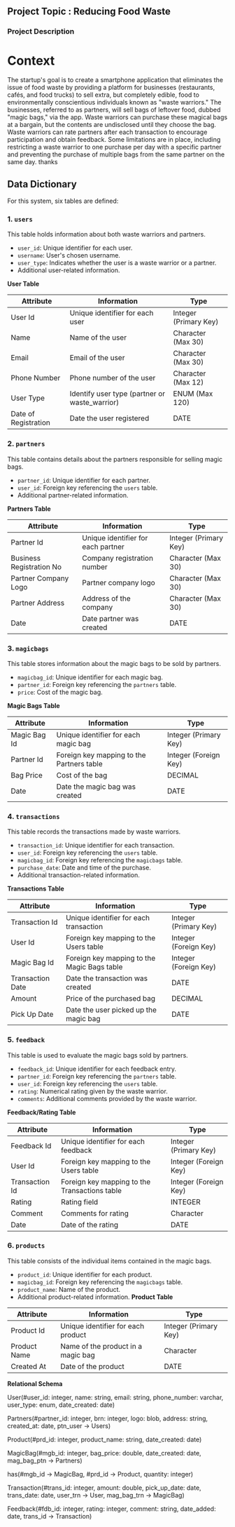 ## Project Topic : Reducing Food Waste



### Project Description
# Context

The startup's goal is to create a smartphone application that eliminates the issue of food waste by providing a platform for businesses (restaurants, cafés, and food trucks) to sell extra, but completely edible, food to environmentally conscientious individuals known as "waste warriors." The businesses, referred to as partners, will sell bags of leftover food, dubbed "magic bags," via the app. Waste warriors can purchase these magical bags at a bargain, but the contents are undisclosed until they choose the bag. Waste warriors can rate partners after each transaction to encourage participation and obtain feedback. Some limitations are in place, including restricting a waste warrior to one purchase per day with a specific partner and preventing the purchase of multiple bags from the same partner on the same day.
thanks
## Data Dictionary

For this system, six tables are defined:

### 1. `users`

This table holds information about both waste warriors and partners.

- `user_id`: Unique identifier for each user.
- `username`: User's chosen username.
- `user_type`: Indicates whether the user is a waste warrior or a partner.
- Additional user-related information.

**User Table**

| Attribute           | Information                                      | Type                  |
|---------------------|--------------------------------------------------|-----------------------|
| User Id             | Unique identifier for each user                 | Integer (Primary Key)|
| Name                | Name of the user                                  | Character (Max 30)   |
| Email               | Email of the user                                 | Character (Max 30)   |
| Phone Number        | Phone number of the user                          | Character (Max 12)   |
| User Type           | Identify user type (partner or waste_warrior)    | ENUM (Max 120)       |
| Date of Registration| Date the user registered                          | DATE                 |


### 2. `partners`

This table contains details about the partners responsible for selling magic bags.

- `partner_id`: Unique identifier for each partner.
- `user_id`: Foreign key referencing the `users` table.
- Additional partner-related information.

**Partners Table**

| Attribute                | Information                           | Type                   |
|--------------------------|---------------------------------------|------------------------|
| Partner Id               | Unique identifier for each partner    | Integer (Primary Key) |
| Business Registration No | Company registration number           | Character (Max 30)    |
| Partner Company Logo     | Partner company logo                  | Character (Max 30)    |
| Partner Address          | Address of the company                 | Character (Max 30)    |
| Date                     | Date partner was created               | DATE                  |


### 3. `magicbags`

This table stores information about the magic bags to be sold by partners.

- `magicbag_id`: Unique identifier for each magic bag.
- `partner_id`: Foreign key referencing the `partners` table.
- `price`: Cost of the magic bag.

**Magic Bags Table**

| Attribute         | Information                                   | Type                  |
|-------------------|-----------------------------------------------|-----------------------|
| Magic Bag Id      | Unique identifier for each magic bag           | Integer (Primary Key)|
| Partner Id        | Foreign key mapping to the Partners table      | Integer (Foreign Key)|
| Bag Price         | Cost of the bag                                | DECIMAL               |
| Date              | Date the magic bag was created                | DATE                  |


### 4. `transactions`

This table records the transactions made by waste warriors.

- `transaction_id`: Unique identifier for each transaction.
- `user_id`: Foreign key referencing the `users` table.
- `magicbag_id`: Foreign key referencing the `magicbags` table.
- `purchase_date`: Date and time of the purchase.
- Additional transaction-related information.

**Transactions Table**

| Attribute         | Information                                   | Type                  |
|-------------------|-----------------------------------------------|-----------------------|
| Transaction Id    | Unique identifier for each transaction        | Integer (Primary Key)|
| User Id           | Foreign key mapping to the Users table         | Integer (Foreign Key)|
| Magic Bag Id      | Foreign key mapping to the Magic Bags table    | Integer (Foreign Key)|
| Transaction Date  | Date the transaction was created               | DATE                  |
| Amount            | Price of the purchased bag                     | DECIMAL               |
| Pick Up Date      | Date the user picked up the magic bag          | DATE                  |


### 5. `feedback`

This table is used to evaluate the magic bags sold by partners.

- `feedback_id`: Unique identifier for each feedback entry.
- `partner_id`: Foreign key referencing the `partners` table.
- `user_id`: Foreign key referencing the `users` table.
- `rating`: Numerical rating given by the waste warrior.
- `comments`: Additional comments provided by the waste warrior.


**Feedback/Rating Table**

| Attribute         | Information                                   | Type                  |
|-------------------|-----------------------------------------------|-----------------------|
| Feedback Id       | Unique identifier for each feedback            | Integer (Primary Key)|
| User Id           | Foreign key mapping to the Users table         | Integer (Foreign Key)|
| Transaction Id    | Foreign key mapping to the Transactions table  | Integer (Foreign Key)|
| Rating            | Rating field                                  | INTEGER               |
| Comment           | Comments for rating                           | Character             |
| Date              | Date of the rating                             | DATE                  |


### 6. `products`

This table consists of the individual items contained in the magic bags.

- `product_id`: Unique identifier for each product.
- `magicbag_id`: Foreign key referencing the `magicbags` table.
- `product_name`: Name of the product.
- Additional product-related information.
  **Product Table**

| Attribute         | Information                                   | Type                  |
|-------------------|-----------------------------------------------|-----------------------|
| Product Id        | Unique identifier for each product             | Integer (Primary Key)|
| Product Name      | Name of the product in a magic bag             | Character             |
| Created At        | Date of the product                            | DATE                  |




**Relational Schema**

User(#user_id: integer, name: string, email: string, phone_number: varchar, user_type: enum, date_created: date)

Partners(#partner_id: integer, brn: integer, logo: blob, address: string, created_at: date, ptn_user → Users)

Product(#prd_id: integer, product_name: string, date_created: date)

MagicBag(#mgb_id: integer, bag_price: double, date_created: date, mag_bag_ptn → Partners)

has(#mgb_id → MagicBag, #prd_id → Product, quantity: integer)

Transaction(#trans_id: integer, amount: double, pick_up_date: date, trans_date: date, user_trn → User, mag_bag_trn → MagicBag)

Feedback(#fdb_id: integer, rating: integer, comment: string, date_added: date, trans_id → Transaction)
